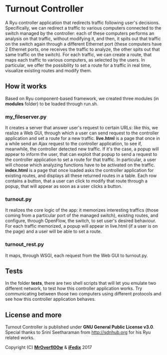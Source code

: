# Turnout Controller

A Ryu controller application that redirects traffic following user's decisions. 
Specifically, we can redirect a traffic to various computers connected to the switch managed by the controller: each of these computers performs an analysis on that traffic, without modifying it, and then, it spits out that traffic on the switch again through a different Ethernet port (these computers have 2 Ethernet ports, one receives the traffic to analyze, the other spits out that same traffic on the switch).
For each traffic, we can create a route, that maps each traffic to various computers, as selected by the users.
In particular, we offer the possibility to set a route for a traffic in real time, visualize existing routes and modify them.


## How it works

Based on Ryu component-based framework, we created three modules (in **modules** folder) to be loaded through run.sh.
### my_fileserver.py 
It creates a server that answer user's request to certain URLs: like this, we realize a Web GUI, through which a user can send request to the controller application and set a route for a new traffic.
**live.html** is a page that once in a while send an Ajax request to the controller application, to see if, meanwhile, the controller detected new traffic. If it's the case, a popup will appear to inform the user, that can exploit that popup to send a request to the controller application to set a route for that traffic. In particular, a user will choose which analyzing functions have to be activated on the traffic.
**index.html** is a page that once loaded asks the controller application for existing routes, and displays all these returned routes in a table. Each row contains a button, that a user can click to modify that route through a popup, that will appear as soon as a user clicks a button.
### turnout.py
It realizes the core logic of the app: it memorizes interesting traffics (those coming from a particular port of the managed switch), existing routes, and configure, through OpenFlow, the switch, to set user's desired behaviour.
For each traffic memorized, a popup will appear in live.html (if a user is on the page) and a user will be able to set a route.
### turnout_rest.py
It maps, through WSGI, each request from the Web GUI to turnout.py.

## Tests

In the folder **tests**, there are two shell scripts that will let you emulate two different network, to test how this controller application works. Try communicating between those two computers using different protocols and see how this controller application behaves.

## License and more

Turnout Controller is published under **GNU General Public License v3.0**. Special thanks to Srini Seetharaman from http://sdnhub.org for his Ryu related works.

Copyright (C) [**MrOverfl00w**](https://github.com/MrOverflOOw) & [**iFedix**](https://github.com/iFedix) 2017
